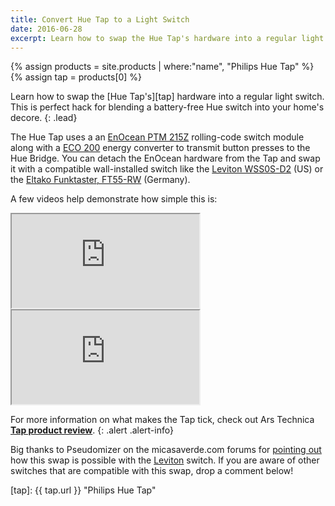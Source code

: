 ```yaml
---
title: Convert Hue Tap to a Light Switch
date: 2016-06-28
excerpt: Learn how to swap the Hue Tap's hardware into a regular light switch. This is perfect hack for blending a battery-free Hue switch into your home's decore.
---
```


{% assign products = site.products | where:"name", "Philips Hue Tap" %}
{% assign tap = products[0] %}

Learn how to swap the [Hue Tap's][tap] hardware into a regular light switch. This is perfect hack for blending a battery-free Hue switch into your home's decore.
{: .lead}

The Hue Tap uses a an [EnOcean PTM 215Z][ptm215] rolling-code switch module along with a [ECO 200][eco200] energy converter to transmit button presses to the Hue Bridge. You can detach the EnOcean hardware from the Tap and swap it with a compatible wall-installed switch like the [Leviton WSS0S-D2][leviton] (US) or the [Eltako Funktaster, FT55-RW][eltako] (Germany).

A few videos help demonstrate how simple this is:

<div class="row">
    <div class="col-sm-6">
        <div class="embed-responsive embed-responsive-16by9">
            <iframe src="https://www.youtube.com/embed/7yWqv_pn_Lc?rel=0" allowfullscreen></iframe>
        </div>
    </div>
    <div class="col-sm-6">
        <div class="embed-responsive embed-responsive-16by9">
            <iframe src="https://www.youtube.com/embed/5bNSFaS2as8?rel=0" allowfullscreen></iframe>
        </div>
    </div>
</div>

For more information on what makes the Tap tick, check out Ars Technica **[Tap product review][ars]**.
{: .alert .alert-info}

Big thanks to Pseudomizer on the micasaverde.com forums for [pointing out][forum] how this swap is possible with the [Leviton][leviton] switch. If you are aware of other switches that are compatible with this swap, drop a comment below!

[eltako]: http://www.amazon.de/gp/product/B004OXQ93G/ref=as_li_qf_sp_asin_il_tl?ie=UTF8&camp=1638&creative=6742&creativeASIN=B004OXQ93G&linkCode=as2&tag=mehu09-21 "Eltako Funktaster, FT55-RW"
[leviton]: https://www.amazon.com/Leviton-WSS0S-D2W-1-Gang-Rocker-Decora/dp/B003OYJS2U?tag=meethue-20 "Leviton WSS0S-D2"
[ars]: http://arstechnica.com/gadgets/2014/08/gallery-dissecting-the-philips-hue-tap-wireless-battery-less-controller/ "Dissecting the Philips Hue Tap"
[forum]: http://forum.micasaverde.com/index.php?topic=32017.0 "Embedding the Hue Tap"
[ptm215]: https://www.enocean.com/en/enocean_modules/ptm-215/ "EnOcean PTM 215"
[eco200]: https://www.enocean.com/en/enocean_modules/eco-200/ "EnOcean ECO 200"
[tap]: {{ tap.url }} "Philips Hue Tap"
